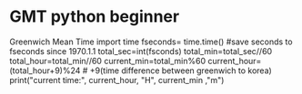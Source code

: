 # GMT python beginner 
Greenwich Mean Time 
import time 
fseconds= time.time()  #save seconds to fseconds since 1970.1.1
total_sec=int(fsconds)
total_min=total_sec//60
total_hour=total_min//60
current_min=total_min%60
current_hour= (total_hour+9)%24  # +9(time difference between greenwich to korea)
print("current time:", current_hour, "H", current_min ,"m")
